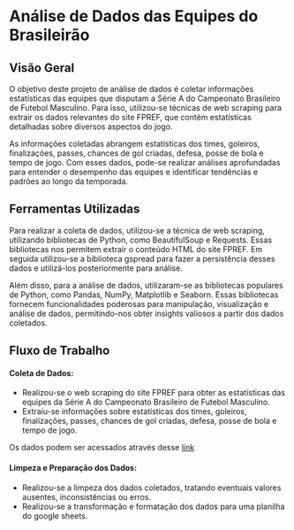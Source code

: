 # Análise de Dados das Equipes do Brasileirão

## Visão Geral

O objetivo deste projeto de análise de dados é coletar informações estatísticas das equipes que disputam a Série A do Campeonato Brasileiro de Futebol Masculino. Para isso, utilizou-se técnicas de web scraping para extrair os dados relevantes do site FPREF, que contém estatísticas detalhadas sobre diversos aspectos do jogo.

As informações coletadas abrangem estatísticas dos times, goleiros, finalizações, passes, chances de gol criadas, defesa, posse de bola e tempo de jogo. Com esses dados, pode-se realizar análises aprofundadas para entender o desempenho das equipes e identificar tendências e padrões ao longo da temporada.

## Ferramentas Utilizadas

Para realizar a coleta de dados, utilizou-se a técnica de web scraping, utilizando bibliotecas de Python, como BeautifulSoup e Requests. Essas bibliotecas nos permitem extrair o conteúdo HTML do site FPREF. Em seguida utilizou-se a biblioteca gspread para fazer a persistência desses dados e utilizá-los posteriormente para análise.

Além disso, para a análise de dados, utilizaram-se as bibliotecas populares de Python, como Pandas, NumPy, Matplotlib e Seaborn. Essas bibliotecas fornecem funcionalidades poderosas para manipulação, visualização e análise de dados, permitindo-nos obter insights valiosos a partir dos dados coletados.

## Fluxo de Trabalho

#### Coleta de Dados:

- Realizou-se o web scraping do site FPREF para obter as estatísticas das equipes da Série A do Campeonato Brasileiro de Futebol Masculino.
- Extraiu-se informações sobre estatísticas dos times, goleiros, finalizações, passes, chances de gol criadas, defesa, posse de bola e tempo de jogo.

Os dados podem ser acessados através desse [link](https://docs.google.com/spreadsheets/d/1nVyKyf4dVwrCleXtGz3gH7b6Hvs08pLsDr_ENfwL4LM/edit?usp=sharing)

#### Limpeza e Preparação dos Dados:

- Realizou-se a limpeza dos dados coletados, tratando eventuais valores ausentes, inconsistências ou erros.
- Realizou-se a transformação e formatação dos dados para uma planilha do google sheets.
